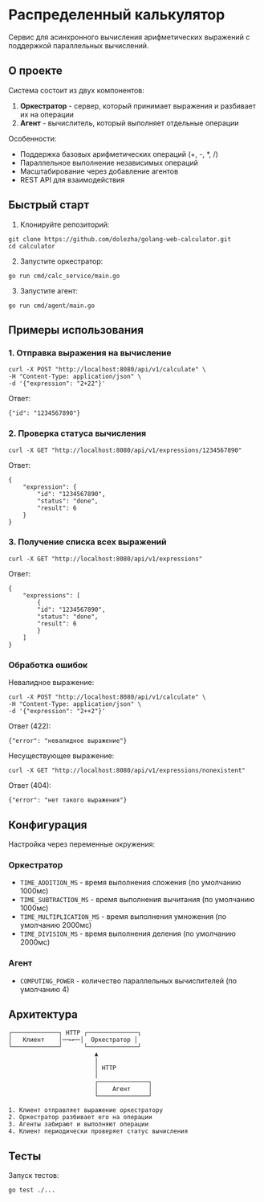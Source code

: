 # Распределенный калькулятор

Сервис для асинхронного вычисления арифметических выражений с поддержкой параллельных вычислений.

## О проекте

Система состоит из двух компонентов:
1. **Оркестратор** - сервер, который принимает выражения и разбивает их на операции
2. **Агент** - вычислитель, который выполняет отдельные операции

Особенности:
- Поддержка базовых арифметических операций (+, -, *, /)
- Параллельное выполнение независимых операций
- Масштабирование через добавление агентов
- REST API для взаимодействия

## Быстрый старт

1. Клонируйте репозиторий:
```
git clone https://github.com/dolezha/golang-web-calculator.git
cd calculator
```
2. Запустите оркестратор:
```
go run cmd/calc_service/main.go
```
3. Запустите агент:
```
go run cmd/agent/main.go
```

## Примеры использования

### 1. Отправка выражения на вычисление
```
curl -X POST "http://localhost:8080/api/v1/calculate" \
-H "Content-Type: application/json" \
-d '{"expression": "2+22"}'
```

Ответ:
```
{"id": "1234567890"}
```

### 2. Проверка статуса вычисления
```
curl -X GET "http://localhost:8080/api/v1/expressions/1234567890"
```

Ответ:
```
{
    "expression": {
        "id": "1234567890",
        "status": "done",
        "result": 6
    }
}
```

### 3. Получение списка всех выражений
```
curl -X GET "http://localhost:8080/api/v1/expressions"
```
Ответ:
```
{
    "expressions": [
        {
        "id": "1234567890",
        "status": "done",
        "result": 6
        }
    ]
}
```

### Обработка ошибок

Невалидное выражение:
```
curl -X POST "http://localhost:8080/api/v1/calculate" \
-H "Content-Type: application/json" \
-d '{"expression": "2++2"}'
```
Ответ (422):
```
{"error": "невалидное выражение"}
```
Несуществующее выражение:
```
curl -X GET "http://localhost:8080/api/v1/expressions/nonexistent"
```

Ответ (404):
```
{"error": "нет такого выражения"}
```


## Конфигурация

Настройка через переменные окружения:

### Оркестратор
- `TIME_ADDITION_MS` - время выполнения сложения (по умолчанию 1000мс)
- `TIME_SUBTRACTION_MS` - время выполнения вычитания (по умолчанию 1000мс)
- `TIME_MULTIPLICATION_MS` - время выполнения умножения (по умолчанию 2000мс)
- `TIME_DIVISION_MS` - время выполнения деления (по умолчанию 2000мс)

### Агент
- `COMPUTING_POWER` - количество параллельных вычислителей (по умолчанию 4)

## Архитектура
```
┌─────────────┐ HTTP ┌──────────────┐
│   Клиент    │──⟷──│  Оркестратор │
└─────────────┘      └──────────────┘
                        ▲
                        │
                        │ HTTP 
                        │
                        ┌──────────────┐
                        │    Агент     │
                        └──────────────┘

1. Клиент отправляет выражение оркестратору
2. Оркестратор разбивает его на операции
3. Агенты забирают и выполняют операции
4. Клиент периодически проверяет статус вычисления
```

## Тесты

Запуск тестов:
```
go test ./...
```
